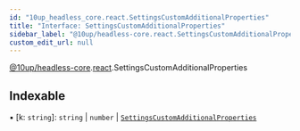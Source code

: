 ```yaml
---
id: "10up_headless_core.react.SettingsCustomAdditionalProperties"
title: "Interface: SettingsCustomAdditionalProperties"
sidebar_label: "@10up/headless-core.react.SettingsCustomAdditionalProperties"
custom_edit_url: null
---
```


[@10up/headless-core](../modules/10up_headless_core.md).[react](../namespaces/10up_headless_core.react.md).SettingsCustomAdditionalProperties

## Indexable

▪ [k: `string`]: `string` \| `number` \| [`SettingsCustomAdditionalProperties`](10up_headless_core.react.SettingsCustomAdditionalProperties.md)
